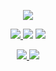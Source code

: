 <p align="center">
    <a href="https://git.io/streak-stats">
        <img src="https://github-readme-streak-stats.herokuapp.com?user=cloud303-cholden&theme=nord&hide_border=true"/>
    </a>
</p>

<p align="center">
    <a href="https://www.rust-lang.org/">
        <img src="https://img.shields.io/static/v1?label=&message=rust&color=d08770&style=flat&logo=rust&logoColor=white"/>
    </a>
    <img src="https://img.shields.io/static/v1?label=&message=python&color=434c5e&style=flat&logo=python&logoColor=white"/>
    <img src="https://img.shields.io/static/v1?label=&message=lua&color=b48ead&style=flat&logo=lua&logoColor=white"/>
</p>

<p align="center">
    <a href="https://github.com/cloud303-cholden/rs-odoo-rpc">
        <img src="https://github-readme-stats.vercel.app/api/pin/?username=cloud303-cholden&repo=rs-odoo-rpc&theme=nord&hide_border=true">
    </a>
    <a href="https://github.com/cloud303-cholden/rs-slack">
        <img src="https://github-readme-stats.vercel.app/api/pin/?username=cloud303-cholden&repo=rs-slack&theme=nord&hide_border=true">
    </a>
</p>
